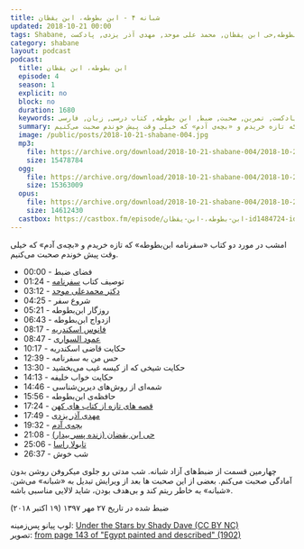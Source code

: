 ```yaml
---
title: شبانه ۴ - ابن بطوطه، ابن یقظان
updated: 2018-10-21 00:00
tags: Shabane, شبانه, کتاب, ابن بطوطه,حی ابن یقظان, محمد علی موحد, مهدی آذر یزدی, پادکست
category: shabane
layout: podcast
podcast:
  title: ابن بطوطه، ابن یقظان
  episode: 4
  season: 1
  explicit: no
  block: no
  duration: 1680
  keywords: پادکست, تمرین, صحبت, ضبط, ابن بطوطه, کتاب درسی, زبان, فارسی
  summary: امشب در مورد دو کتاب «سفرنامه ابن‌بطوطه» که تازه خریدم و «بچه‌ی آدم» که خیلی وقت پیش خوندم صحبت می‌کنیم.
  image: /public/posts/2018-10-21-shabane-004.jpg
  mp3:
    file: https://archive.org/download/2018-10-21-shabane-004/2018-10-21-shabane-004.mp3
    size: 15478784
  ogg:
    file: https://archive.org/download/2018-10-21-shabane-004/2018-10-21-shabane-004.ogg
    size: 15363009
  opus:
    file: https://archive.org/download/2018-10-21-shabane-004/2018-10-21-shabane-004.opus
    size: 14612430
  castbox: https://castbox.fm/episode/ابن-بطوطه،-ابن-یقظان-id1484724-id100946322
---
```

امشب در مورد دو کتاب «سفرنامه ابن‌بطوطه» که تازه خریدم و «بچه‌ی آدم» که خیلی وقت پیش خوندم صحبت می‌کنیم.

<!--more-->

* 00:00 - فضای ضبط
* 01:24 - توصیف کتاب [سفرنامه](https://mehsen.ir/buy/rihla)
* 03:12 - [دکتر محمدعلی موحد](https://fa.wikipedia.org/wiki/%D9%85%D8%AD%D9%85%D8%AF%D8%B9%D9%84%DB%8C_%D9%85%D9%88%D8%AD%D8%AF)
* 04:25 - شروع سفر
* 05:21 - روزگار ابن‌بطوطه
* 06:43 - ازدواج ابن‌بطوطه
* 08:17 - [فانوس اسکندریه](https://fa.wikipedia.org/wiki/%D9%81%D8%A7%D9%86%D9%88%D8%B3_%D8%A7%D8%B3%DA%A9%D9%86%D8%AF%D8%B1%DB%8C%D9%87)
* 08:47 - [عمود السواری](https://en.wikipedia.org/wiki/Pompey%27s_Pillar_(column))
* 10:17 - حکایت قاضی اسکندریه
* 12:39 - حس من به سفرنامه
* 13:30 - حکایت شیخی که از کیسه غیب می‌بخشید
* 14:13 - حکایت خواب خلیفه
* 14:46 - شمه‌ای از روش‌های دیرین‌شناسی
* 15:56 - حافظه‌ی ابن‌بطوطه
* 17:24 - [قصه های تازه از کتاب های کهن](https://www.goodreads.com/book/show/7665368)
* 17:49 - [مهدی آذر یزدی](https://fa.wikipedia.org/wiki/%D9%85%D9%87%D8%AF%DB%8C_%D8%A2%D8%B0%D8%B1_%DB%8C%D8%B2%D8%AF%DB%8C)
* 19:32 - [بچه‌ی آدم](https://www.goodreads.com/book/show/33295784)
* 21:08 - [حی ابن یقضان (زنده پسر بیدار)](https://fa.wikipedia.org/wiki/%D8%AD%DB%8C_%D8%A8%D9%86_%DB%8C%D9%82%D8%B8%D8%A7%D9%86)
* 25:06 - [تابولا راسا](https://fa.wikipedia.org/wiki/%D8%AA%D8%A7%D8%A8%D9%88%D9%84%D8%A7_%D8%B1%D8%A7%D8%B2%D8%A7)
* 26:37 - شب خوش

چهارمین قسمت از ضبط‌های آزاد شبانه. شب مدتی رو جلوی میکروفن روشن بدون آمادگی صحبت می‌کنم. بعضی از این صحبت ها بعد از ویرایش تبدیل به «شبانه» می‌شن. «شبانه» به خاطر ریتم کند و بی‌هدف بودن، شاید لالایی مناسبی باشه.

ضبط شده در تاریخ ۲۷ مهر ۱۳۹۷ (۱۹ اکتبر ۲۰۱۸)


لوپ پیانو پس‌زمینه: [Under the Stars by Shady Dave (CC BY NC)](https://freesound.org/people/ShadyDave/sounds/325108/)  
تصویر: [from page 143 of "Egypt painted and described" (1902)](https://www.flickr.com/photos/internetarchivebookimages/14576527678/)

